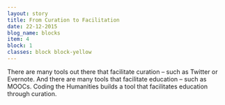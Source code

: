 ```yaml
---
layout: story
title: From Curation to Facilitation
date: 22-12-2015
blog_name: blocks
item: 4
block: 1
classes: block block-yellow
---
```

There are many tools out there that facilitate curation – such as Twitter or Evernote. And there are many tools that facilitate education – such as MOOCs. Coding the Humanities builds a tool that facilitates education through curation.